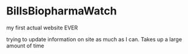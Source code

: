 # BillsBiopharmaWatch

my first actual website EVER

trying to update information on site as much as I can. Takes up a large amount of time
